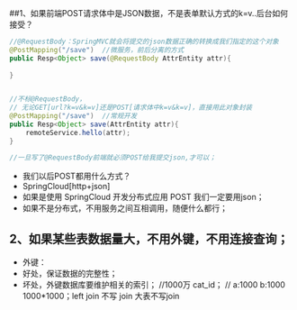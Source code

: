 ##1、如果前端POST请求体中是JSON数据，不是表单默认方式的k=v..后台如何接受？
```java
//@RequestBody：SpringMVC就会将提交的json数据正确的转换成我们指定的这个对象
@PostMapping("/save")  //微服务，前后分离的方式
public Resp<Object> save(@RequestBody AttrEntity attr){
    
}


//不标@RequestBody，
// 无论GET[url?k=v&k=v]还是POST[请求体中k=v&k=v]，直接用此对象封装
@PostMapping("/save")  //常规开发
public Resp<Object> save(AttrEntity attr){
    remoteService.hello(attr);
}

//一旦写了@RequestBody前端就必须POST给我提交json,才可以；

```
- 我们以后POST都用什么方式？
- SpringCloud[http+json]
- 如果是使用 SpringCloud 开发分布式应用 POST 我们一定要用json；
- 如果不是分布式，不用服务之间互相调用，随便什么都行；

## 2、如果某些表数据量大，不用外键，不用连接查询；
 - 外键：
 - 好处，保证数据的完整性；
 - 坏处，外键数据库要维护相关的索引； //1000万 cat_id；
 // a:1000 b:1000 1000*1000；left join 不写 join  大表不写join
 
 



